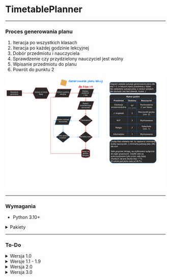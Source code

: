 # TimetablePlanner
---
### Proces generowania planu
1. Iteracja po wszystkich klasach
2. Iteracja po każdej godzinie lekcyjnej
3. Dobór przedmiotu i nauczyciela
4. Sprawdzenie czy przydzielony nauczyciel jest wolny
5. Wpisanie przedmiotu do planu
6. Powrót do punktu 2

![Schemat generowania planu lekcji](docs/Diagram.png)

---

### Wymagania
- Python 3.10+

<details>
<summary>Pakiety</summary>

```yml
Placeholder
Placeholder
```

</details>

---

### To-Do

<details>
<summary>Wersja 1.0</summary>

#### 1. Baza danych
> - [x] Tabele:
>   - [x] Nauczyciele
>   - [x] Przedmioty
>   - [x] Klasy
>   - [x] Sale
>   - [x] Plan lekcji
> - [x] Wprowadzenie zabezpieczeń przed idiotyczną zmianą danych / Walidacja danych
> - [x] MS Access -> SQL -> phpMyAdmin
> - [x] Dostęp z serwera
> - [x] Wprowadzenie samych danych

#### 2. Generator
> - [x] Generowanie planu na gotowych danych
> - [ ] Przydzielanie sali do klasy na bazie:
>   - [x] wolnych sal
>   - [ ] liczby osób
>   - [ ] sali "klasowej" aka sala przydzielona do danej klasy
> - [x] Przydzielenie nauczyciela do klasy na bazie etatu
> - [x] Przedmioty wychowawcy
>   - 0 = Dowolny nauczyciel przedmiotu
>   - 1 = Wychowawca
> - [x] Połączenie z bazą danych
> - [ ] Zapis danych tymczasowo jako XML/JSON
> - [ ] ~~Komunikacja przez PyScript~~

#### 3. Strona
> - [ ] Prototyp wyglądu strony na bazie placeholderowych tabelek
> - [ ] Panel wprowadzania danych do bazy (?)
> - [ ] Umożliwienie przeglądu danych z bazy
> - [ ] Połączenie z bazą danych
> - [ ] Wyświetlenie danych na czysto lub odczytanie z XML/JSON (?)
> - [ ] Wyświetlenie danych w tabeli
> - [ ] Panel wyboru
>   - [ ] Klasy
>   - [ ] Nauczyciela
>   - [ ] Sali

</details>

<details>
<summary>Wersje 1.1 - 1.9</summary>

> - [ ] Nauczyciele z więcej niż jednym przedmiotem
> - [ ] Automatyczne przydzielenie wychowawcy (opcjonalna funkcja)
> - [ ] Lekcje grupowe
> - [ ] Walidacja danych w sposób bardzo rozległy

</details>

<details>
<summary>Wersja 2.0</summary>

> - [ ] Rework wszystkiego bo dlaczego nie
> - [ ] Wsparcie roczników IV - VIII
> - [ ] Wsparcie klas ukierunkowanych
> - [ ] Etaty

</details>

<details>
<summary>Wersja 3.0</summary>

> - [ ] Wsparcie dla szkół średnich
> - [ ] Wersja w bardziej zoptymalizowanym języku (JS?)
> - [ ] Generator zastępstw

</details>